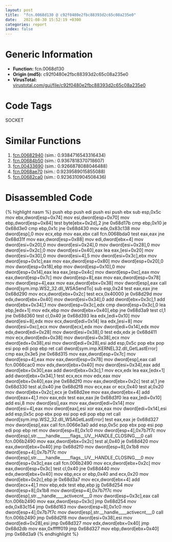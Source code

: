 ```yaml
---
layout: post
title:  "fcn.0068d130 @ c92f0480e2fbc88393d2c65c08a235e0"
date:   2021-08-30 15:52:19 +0300
categories: report
index: false
---
```


# Generic Information
- **Function:** fcn.0068d130
- **Origin (md5):** c92f0480e2fbc88393d2c65c08a235e0
- **VirusTotal:** [virustotal.com/gui/file/c92f0480e2fbc88393d2c65c08a235e0][virustotal_ref]

# Code Tags
<span class="tag" id="SOCKET">SOCKET</span>


# Similar Functions

1. [fcn.00682940][similar_1_ref] (sim.: 0.9384716543316434)
2. [fcn.00684b50][similar_2_ref] (sim.: 0.9367818370718607)
3. [fcn.00433690][similar_3_ref] (sim.: 0.9266878088046488)
4. [fcn.0068ae70][similar_4_ref] (sim.: 0.9239589015855088)
5. [fcn.00682ca0][similar_5_ref] (sim.: 0.9236310904508436)


# Disassembled Code

{% highlight nasm %}
push ebp
push edi
push esi
push ebx
sub esp,0x5c
mov ebx,dword[esp+0x74]
mov esi,dword[esp+0x70]
mov ebp,dword[esp+0x84]
test byte[ebx+0x2d],2
jne 0x68d17b
cmp ebp,0x10
je 0x68d3e0
cmp ebp,0x1c
jne 0x68d430
mov edx,0x83c138
mov dword[esp],0
mov ecx,ebp
mov eax,ebx
call fcn.0068bda0
test eax,eax
jne 0x68d31f
mov eax,dword[esp+0x88]
mov edi,dword[ebx+4]
mov dword[esi+0x20],0
mov dword[esi+0x24],0
mov dword[esi+0x28],0
mov dword[esi+0x2c],0
mov dword[esi+0x40],eax
lea eax,[esi+0x20]
mov dword[esi+0x30],0
mov dword[esi+4],5
mov dword[esi+0x3c],ebx
mov dword[esp+0x1c],eax
mov eax,dword[esp+0x80]
mov dword[esp+0x20],0
mov dword[esp+0x18],ebp
mov dword[esp+0x10],0
mov dword[esp+0x14],eax
lea eax,[esp+0x4c]
mov dword[esp+0xc],eax
mov eax,dword[esp+0x7c]
mov dword[esp+8],eax
mov eax,dword[esp+0x78]
mov dword[esp+4],eax
mov eax,dword[ebx+0x38]
mov dword[esp],eax
call dword[sym.imp.WS2_32.dll_WSASendTo]
sub esp,0x24
test eax,eax
jne 0x68d290
mov ecx,dword[ebx+0x2c]
test ecx,0x40000
je 0x68d29d
mov edx,dword[ebx+0x40]
mov dword[esi+0x34],0
add dword[ebx+0x3c],1
add dword[ebx+0x34],1
mov dword[esp+0x3c],edx
cmp dword[esp+0x3c],0
lea ebp,[edx+1]
mov edx,ebp
mov dword[ebx+0x40],ebp
jne 0x68d3a9
test cl,1
jne 0x68d360
test cl,0x40
je 0x68d393
lea edx,[edi+0x10]
mov dword[esi+8],edx
mov ecx,dword[edi+0x14]
lea edx,[esi+8]
mov dword[esi+0xc],ecx
mov dword[ecx],edx
mov dword[edi+0x14],edx
mov edx,dword[edi+0x28]
mov dword[esi+0x38],0
test edx,edx
je 0x68d411
mov ecx,dword[edx+0x38]
mov dword[esi+0x38],ecx
mov dword[edx+0x38],esi
mov dword[edi+0x28],esi
add esp,0x5c
pop ebx
pop esi
pop edi
pop ebp
ret
call dword[sym.imp.KERNEL32.dll_GetLastError]
cmp eax,0x3e5
jne 0x68d315
mov eax,dword[esp+0x7c]
mov dword[esp+4],eax
mov eax,dword[esp+0x78]
mov dword[esp],eax
call fcn.0066cac0
mov edx,dword[ebx+0x40]
mov dword[esi+0x34],eax
add dword[ebx+0x30],eax
add dword[ebx+0x3c],1
mov ecx,edx
lea eax,[edx+1]
add dword[ebx+0x34],1
test ecx,ecx
mov edx,eax
mov dword[ebx+0x40],eax
jne 0x68d2f0
mov eax,dword[ebx+0x2c]
test al,1
jne 0x68d330
test al,0x40
jne 0x68d2f8
mov ecx,eax
or ecx,0x40
test al,0x20
mov dword[ebx+0x2c],ecx
je 0x68d2ee
mov eax,dword[ebx+4]
add dword[eax+4],1
mov eax,edx
test eax,eax
jle 0x68d3f0
lea eax,[edi+0x10]
add esi,8
mov dword[esi],eax
mov eax,dword[edi+0x14]
mov dword[esi+4],eax
mov dword[eax],esi
xor eax,eax
mov dword[edi+0x14],esi
add esp,0x5c
pop ebx
pop esi
pop edi
pop ebp
ret
call dword[sym.imp.WS2_32.dll_WSAGetLastError]
test eax,eax
je 0x68d327
mov dword[esp],eax
call fcn.0066e3a0
add esp,0x5c
pop ebx
pop esi
pop edi
pop ebp
ret
mov dword[esp+8],0x1c0
mov dword[esp+4],0x7b7f7c
mov dword[esp],str.____handle_____flags__UV__HANDLE_CLOSING___0
call fcn.006b2490
mov eax,dword[ebx+0x2c]
test al,0x40
je 0x68d420
mov eax,dword[ebx+0x40]
jmp 0x68d2f0
mov dword[esp+8],0x1b8
mov dword[esp+4],0x7b7f7c
mov dword[esp],str.____handle_____flags__UV__HANDLE_CLOSING___0
mov dword[esp+0x3c],eax
call fcn.006b2490
mov ecx,dword[ebx+0x2c]
mov eax,dword[esp+0x3c]
test cl,0x40
jne 0x68d440
mov edx,dword[ebx+0x40]
mov ebp,ecx
or ebp,0x40
and ecx,0x20
mov dword[ebx+0x2c],ebp
je 0x68d3a7
mov ecx,dword[ebx+4]
add dword[ecx+4],1
mov ebp,edx
test ebp,ebp
jg 0x68d254
mov dword[esp+8],0x1b8
mov dword[esp+4],0x7b7f7c
mov dword[esp],str.__handle____activecnt___0
mov dword[esp+0x3c],eax
call fcn.006b2490
mov eax,dword[esp+0x3c]
jmp 0x68d254
mov edx,0x83c154
jmp 0x68d163
mov dword[esp+8],0x1c0
mov dword[esp+4],0x7b7f7c
mov dword[esp],str.__handle____activecnt___0
call fcn.006b2490
jmp 0x68d2f8
mov dword[esi+0x38],esi
mov dword[edi+0x28],esi
jmp 0x68d327
mov edx,dword[ebx+0x40]
jmp 0x68d2db
mov eax,0xfffff019
jmp 0x68d327
mov ebp,dword[ebx+0x40]
jmp 0x68d3a9
{% endhighlight %}


[similar_1_ref]: /report/fcn.00682940@c92f0480e2fbc88393d2c65c08a235e0
[similar_2_ref]: /report/fcn.00684b50@c92f0480e2fbc88393d2c65c08a235e0
[similar_3_ref]: /report/fcn.00433690@c92f0480e2fbc88393d2c65c08a235e0
[similar_4_ref]: /report/fcn.0068ae70@c92f0480e2fbc88393d2c65c08a235e0
[similar_5_ref]: /report/fcn.00682ca0@c92f0480e2fbc88393d2c65c08a235e0
[virustotal_ref]: https://www.virustotal.com/gui/file/c92f0480e2fbc88393d2c65c08a235e0